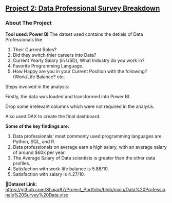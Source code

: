 ## [Project 2: Data Professional Survey Breakdown](https://github.com/Shajar87/Project_Portfolio/blob/main/BI%20Project%201.pbix)
### About The Project
**Tool used: Power BI**
The datset used contains the detials of Data Professionals like
1. Their Current Roles?
2. Did they switch thier careers into Data?
3. Current Yearly Salary (in USD), What Industry do you work in?
4. Favorite Programming Language.
5. How Happy are you in your Current Position with the following? (Work/Life Balance? etc.

Steps involved in the analysis:

Firstly, the data was loaded and transformed into Power BI.

Drop some irrelevant columns which were not required in the analysis.

Also used DAX to create the final dashboard.

**Some of the key findings are:**
1. Data professionals' most commonly used programming languages are Python, SQL, and R.
2. Data professionals on average earn a high salary, with an average salary of around $60k per year.
3. The Average Salary of Data scientists is greater than the other data profiles.
4. Satisfaction with work-life balance is 5.86/10.
5. Satisfaction with salary is 4.27/10.


**🔗Dataset Link:** https://github.com/Shajar87/Project_Portfolio/blob/main/Data%20Professionals%20Survey%20Data.xlsx
